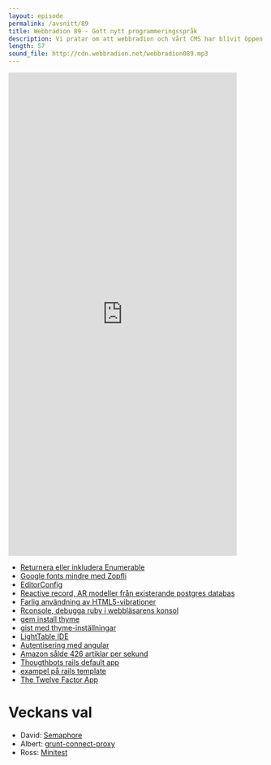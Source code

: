 ```yaml
---
layout: episode
permalink: /avsnitt/89
title: Webbradion 89 - Gott nytt programmeringsspråk
description: Vi pratar om att webbradion och vårt CMS har blivit öppen sås.
length: 57
sound_file: http://cdn.webbradion.net/webbradion089.mp3
---
```


<iframe src="https://docs.google.com/forms/d/1VfbBl27iIRxHDNdMoDUM76cyP0Js0HDVGXcbMqq_eVg/viewform?embedded=true" width="450" height="950" frameborder="0" marginheight="0" marginwidth="0">Läser in...</iframe>

* [Returnera eller inkludera Enumerable](http://blog.arkency.com/2014/01/ruby-to-enum-for-enumerator/)
* [Google fonts mindre med Zopfli](https://plus.google.com/app/basic/stream/z135v1m4jmmfezc0523huvmhdta0iv4ev)
* [EditorConfig](http://editorconfig.org/)
* [Reactive record, AR modeller från existerande postgres databas](https://github.com/twopoint718/reactive_record)
* [Farlig användning av HTML5-vibrationer](http://shkspr.mobi/blog/2014/01/malicious-use-of-the-html5-vibrate-api/)
* [Rconsole, debugga ruby i webbläsarens konsol](http://thechangelog.com/view-rails-debug-messages-browser-console-rconsole/)
* [gem install thyme](https://github.com/hughbien/thyme)
* [gist med thyme-inställningar](https://gist.github.com/scmx/8234441)
* [LightTable IDE](http://www.chris-granger.com/lighttable/)
* [Autentisering med angular](http://frederiknakstad.com/authentication-in-single-page-applications-with-angular-js/)
* [Amazon sålde 426 artiklar per sekund](http://www.ehandel.se/Amazon-saalde-426-artiklar-i-sekunden-i-jul,3456.html)
* [Thougthbots rails default app](https://github.com/thoughtbot/suspenders)
* [exampel på rails template](https://github.com/dennybritz/rails_startup_template)
* [The Twelve Factor App](http://12factor.net/)

# Veckans val
* David: [Semaphore](https://semaphoreapp.com/)
* Albert: [grunt-connect-proxy](https://github.com/drewzboto/grunt-connect-proxy)
* Ross: [Minitest](https://github.com/seattlerb/minitest)
